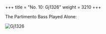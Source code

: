 +++
title = "No. 10: Gj1326"
weight = 3210
+++

The Partimento Bass Played Alone:

![Gj1326](/img/10FenBk2.jpg)
